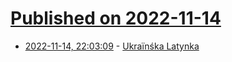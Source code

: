 # [Published on 2022-11-14](index.md)

* [2022-11-14, 22:03:09](https://news.ycombinator.com/item?id=33601888) - [Ukraïnśka Latynka](https://github.com/paiv/latynka)
